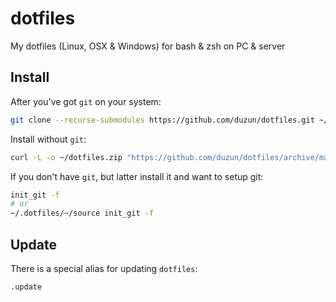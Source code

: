 # dotfiles

My dotfiles (Linux, OSX &amp; Windows) for bash &amp; zsh on PC &amp; server

## Install

After you've got `git` on your system:

```sh
git clone --recurse-submodules https://github.com/duzun/dotfiles.git ~/.dotfiles && ~/.dotfiles/~/source init
```

Install without `git`:

```sh
curl -L -o ~/dotfiles.zip "https://github.com/duzun/dotfiles/archive/master.zip" && unzip ~/dotfiles.zip -d ~ && mv ~/dotfiles-master ~/.dotfiles && ~/.dotfiles/~/source init
```

If you don't have `git`, but latter install it and want to setup git:

```sh
init_git -f
# or
~/.dotfiles/~/source init_git -f
```

## Update

There is a special alias for updating `dotfiles`:

```sh
.update
```
